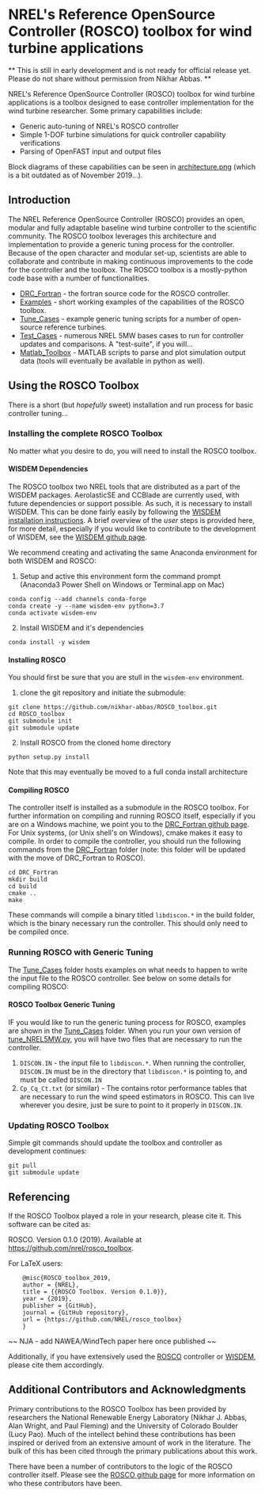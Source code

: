# NREL's Reference OpenSource Controller (ROSCO) toolbox for wind turbine applications
** This is still in early development and is not ready for official release yet. Please do not share without permission from Nikhar Abbas. **

NREL's Reference OpenSource Controller (ROSCO) toolbox for wind turbine applications is a toolbox designed to ease controller implementation for the wind turbine researcher. Some primary capabilities include:
* Generic auto-tuning of NREL's ROSCO controller
* Simple 1-DOF turbine simulations for quick controller capability verifications
* Parsing of OpenFAST input and output files

Block diagrams of these capabilities can be seen in [architecture.png](architecture.png) (which is a bit outdated as of November 2019...).

## Introduction
The NREL Reference OpenSource Controller (ROSCO) provides an open, modular and fully adaptable baseline wind turbine controller to the scientific community. The ROSCO toolbox leverages this architecture and implementation to provide a generic tuning process for the controller. Because of the open character and modular set-up, scientists are able to collaborate and contribute in making continuous improvements to the code for the controller and the toolbox. The ROSCO toolbox is a mostly-python code base with a number of functionalities.

* [DRC_Fortran](https://github.com/nikhar-abbas/DRC_Fortran/tree/master) - the fortran source code for the ROSCO controller. 
* [Examples](https://github.com/NREL/ROSCO_toolbox/tree/master/examples) - short working examples of the capabilities of the ROSCO toolbox. 
* [Tune_Cases](https://github.com/NREL/ROSCO_toolbox/tree/master/Tune_Cases) - example generic tuning scripts for a number of open-source reference turbines.
* [Test_Cases](https://github.com/NREL/ROSCO_toolbox/tree/master/Test_Cases) - numerous NREL 5MW bases cases to run for controller updates and comparisons. A "test-suite", if you will...
* [Matlab_Toolbox](https://github.com/NREL/ROSCO_toolbox/tree/master/Matlab_Toolbox) - MATLAB scripts to parse and plot simulation output data (tools will eventually be available in python as well).

## Using the ROSCO Toolbox
There is a short (but _hopefully_ sweet) installation and run process for basic controller tuning...

### Installing the complete ROSCO Toolbox
No matter what you desire to do, you will need to install the ROSCO toolbox. 

#### WISDEM Dependencies
The ROSCO toolbox  two NREL tools that are distributed as a part of the WISDEM packages. AerolasticSE and CCBlade are currently used, with future dependencies or support possible. As such, it is necessary to install WISDEM. This can be done fairly easily by following the [WISDEM installation instructions](https://github.com/wisdem/wisdem). A brief overview of the _user_ steps is provided here, for more detail, especially if you would like to contribute to the development of WISDEM, see the [WISDEM github page](https://github.com/wisdem/wisdem).

We recommend creating and activating the same Anaconda environment for both WISDEM and ROSCO:

1. Setup and active this environment form the command prompt (Anaconda3 Power Shell on Windows or Terminal.app on Mac)
```
conda config --add channels conda-forge
conda create -y --name wisdem-env python=3.7
conda activate wisdem-env
```
2. Install WISDEM and it's dependencies
``` 
conda install -y wisdem
```
#### Installing ROSCO
You should first be sure that you are stull in the `wisdem-env` environment.

1. clone the git repository and initiate the submodule:
``` 
git clone https://github.com/nikhar-abbas/ROSCO_toolbox.git
cd ROSCO_toolbox
git submodule init
git submodule update
```
2. Install ROSCO from the cloned home directory
```
python setup.py install
```
Note that this may eventually be moved to a full conda install architecture

#### Compiling ROSCO
The controller itself is installed as a submodule in the ROSCO toolbox. For further information on compiling and running ROSCO itself, especially if you are on a Windows machine, we point you to the [DRC_Fortran github page](https://github.com/nikhar-abbas/DRC_Fortran/tree/develop). For Unix systems, (or Unix shell's on Windows), cmake makes it easy to compile. In order to compile the controller, you should run the following commands from the [DRC_Fortran](DRC_Fortran) folder (note: this folder will be updated with the move of DRC_Fortran to ROSCO).
```
cd DRC_Fortran
mkdir build
cd build
cmake ..
make
```
These commands will compile a binary titled `libdiscon.*` in the build folder, which is the binary necessary run the controller. This should only need to be compiled once. 

### Running ROSCO with Generic Tuning
The [Tune_Cases](Tune_Cases) folder hosts examples on what needs to happen to write the input file to the ROSCO controller. See below on some details for compiling ROSCO:

#### ROSCO Toolbox Generic Tuning
IF you would like to run the generic tuning process for ROSCO, examples are shown in the [Tune_Cases](Tune_Cases) folder. When you run your own version of [tune_NREL5MW.py](Tune_Cases/tune_NREL5MW.py), you will have two files that are necessary to run the controller. 
1. `DISCON.IN` - the input file to `libdiscon.*`. When running the controller, `DISCON.IN` must be in the directory that `libdiscon.*` is pointing to, and must be called `DISCON.IN`
2. `Cp_Cq_Ct.txt` (or similar) - The contains rotor performance tables that are necessary to run the wind speed estimators in ROSCO. This can live wherever you desire, just be sure to point to it properly in `DISCON.IN`.

### Updating ROSCO Toolbox
Simple git commands should update the toolbox and controller as development continues:
```
git pull
git submodule update 
```

## Referencing
If the ROSCO Toolbox played a role in your research, please cite it. This software can be
cited as:

   ROSCO. Version 0.1.0 (2019). Available at https://github.com/nrel/rosco_toolbox.

For LaTeX users:

```
    @misc{ROSCO_toolbox_2019,
    author = {NREL},
    title = {{ROSCO Toolbox. Version 0.1.0}},
    year = {2019},
    publisher = {GitHub},
    journal = {GitHub repository},
    url = {https://github.com/NREL/rosco_toolbox}
    }
```

~~ NJA - add NAWEA/WindTech paper here once published ~~

Additionally, if you have extensively used the [ROSCO](https://github.com/nikhar-abbas/DRC_Fortran/tree/develop) controller or [WISDEM](https://github.com/wisdem/wisdem), please cite them accordingly. 


## Additional Contributors and Acknowledgments
Primary contributions to the ROSCO Toolbox has been provided by researchers the National Renewable Energy Laboratory (Nikhar J. Abbas, Alan Wright, and Paul Fleming) and the University of Colorado Boulder (Lucy Pao). Much of the intellect behind these contributions has been inspired or derived from an extensive amount of work in the literature. The bulk of this has been cited through the primary publications about this work. 

There have been a number of contributors to the logic of the ROSCO controller itself. Please see the [ROSCO github page](https://github.com/nikhar-abbas/DRC_Fortran/tree/develop) for more information on who these contributors have been. 